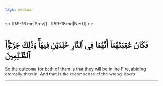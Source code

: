```yaml
---
tags: medinan
---
```


👈 [[59-16.md|Prev]] | [[59-18.md|Next]] 👉

# فَكَانَ عَٰقِبَتَهُمَآ أَنَّهُمَا فِي ٱلنَّارِ خَٰلِدَيۡنِ فِيهَاۚ وَذَٰلِكَ جَزَـٰٓؤُاْ ٱلظَّـٰلِمِينَ

So the outcome for both of them is that they will be in the Fire, abiding eternally therein. And that is the recompense of the wrong-doers

---

